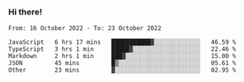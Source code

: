 ### Hi there!

<!--START_SECTION:waka-->

```text
From: 16 October 2022 - To: 23 October 2022

JavaScript   6 hrs 17 mins   ███████████▓░░░░░░░░░░░░░   46.59 %
TypeScript   3 hrs 1 min     █████▓░░░░░░░░░░░░░░░░░░░   22.46 %
Markdown     2 hrs 1 min     ███▓░░░░░░░░░░░░░░░░░░░░░   15.00 %
JSON         45 mins         █▒░░░░░░░░░░░░░░░░░░░░░░░   05.61 %
Other        23 mins         ▓░░░░░░░░░░░░░░░░░░░░░░░░   02.95 %
```

<!--END_SECTION:waka-->
